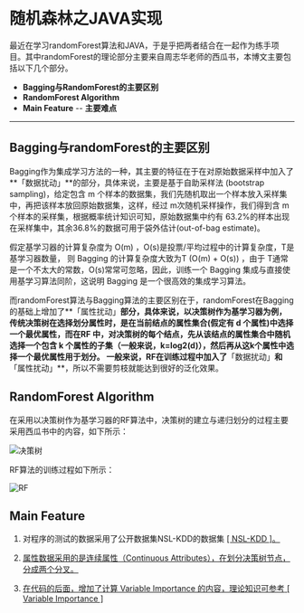 # 随机森林之JAVA实现

 最近在学习randomForest算法和JAVA，于是乎把两者结合在一起作为练手项目。其中randomForest的理论部分主要来自周志华老师的西瓜书，本博文主要包括以下几个部分。
- **Bagging与RandomForest的主要区别**
- **RandomForest Algorithm**
- **Main Feature**
-- **主要难点**

-------------------


## Bagging与randomForest的主要区别


Bagging作为集成学习方法的一种，其主要的特征在于在对原始数据采样中加入了**「数据扰动」**的部分，具体来说，主要是基于自助采样法 (bootstrap sampling)，给定包含 m 个样本的数据集，我们先随机取出一个样本放入采样集中，再把该样本放回原始数据集，这样，经过 m次随机采样操作，我们得到含 m 个样本的采样集，根据概率统计知识可知，原始数据集中约有 63.2%的样本出现在采样集中，其余36.8%的数据可用于袋外估计(out-of-bag estimate)。

假定基学习器的计算复杂度为 O(m) ，O(s)是投票/平均过程中的计算复杂度，T是基学习器数量， 则 Bagging 的计算复杂度大致为T (O(m) + O(s)) ，由于 T通常是一个不太大的常数，O(s)常常可忽略，因此，训练一个 Bagging 集成与直接使用基学习算法同阶，这说明 Bagging 是一个很高效的集成学习算法。

而randomForest算法与Bagging算法的主要区别在于，randomForest在Bagging的基础上增加了**「属性扰动」**部分，具体来说，以决策树作为基学习器为例，传统决策树在选择划分属性时，是在当前结点的属性集合(假定有 d 个属性)中选择一个最优属性，而在RF 中，对决策树的每个结点，先从该结点的属性集合中随机选择一个包含 k 个属性的子集（一般来说，k=log2(d)），然后再从这k个属性中选择一个最优属性用于划分。
一般来说，RF在训练过程中加入了**「数据扰动」**和**「属性扰动」**，所以不需要剪枝就能达到很好的泛化效果。

## RandomForest Algorithm

在采用以决策树作为基学习器的RF算法中，决策树的建立与递归划分的过程主要采用西瓜书中的内容，如下所示：

![决策树](http://img.blog.csdn.net/20171225214106036?watermark/2/text/aHR0cDovL2Jsb2cuY3Nkbi5uZXQveGl1eGlhbjQ3Mjg=/font/5a6L5L2T/fontsize/400/fill/I0JBQkFCMA==/dissolve/70/gravity/SouthEast)

RF算法的训练过程如下所示：

![RF](http://img.blog.csdn.net/20171225214337677?watermark/2/text/aHR0cDovL2Jsb2cuY3Nkbi5uZXQveGl1eGlhbjQ3Mjg=/font/5a6L5L2T/fontsize/400/fill/I0JBQkFCMA==/dissolve/70/gravity/SouthEast)

## Main Feature

1. 对程序的测试的数据采用了公开数据集NSL-KDD的数据集 <a href="http://www.unb.ca/cic/datasets/nsl.html" target="_blank"> [ NSL-KDD ]。

2. 属性数据采用的是连续属性（Continuous Attributes），在划分决策树节点，分成两个分叉。

3. 在代码的后面，增加了计算 Variable Importance 的内容，理论知识可参考<a href="http://www.stat.berkeley.edu/~breiman/RandomForests/cc_home.htm#ooberr" target="_blank"> [ Variable Importance ]
